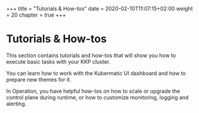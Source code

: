 +++
title = "Tutorials & How-tos"
date = 2020-02-10T11:07:15+02:00
weight = 20
chapter = true
+++

# Tutorials & How-tos 

This section contains tutorials and how-tos that will show you how to execute basic tasks with your KKP cluster.

You can learn how to work with the Kubermatic UI dashboard and how to prepare new themes for it.

In Operation, you have helpful how-tos on how to scale or upgrade the control plane during runtime, or how to customize monitoring, logging and alerting.
